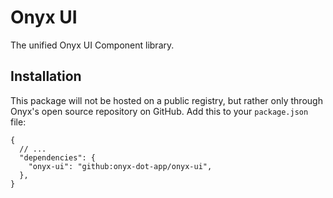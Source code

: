 # Onyx UI

The unified Onyx UI Component library.

## Installation

This package will not be hosted on a public registry, but rather only through Onyx's open source repository on GitHub.
Add this to your `package.json` file:

```jsonc
{
  // ...
  "dependencies": {
    "onyx-ui": "github:onyx-dot-app/onyx-ui",
  },
}
```
